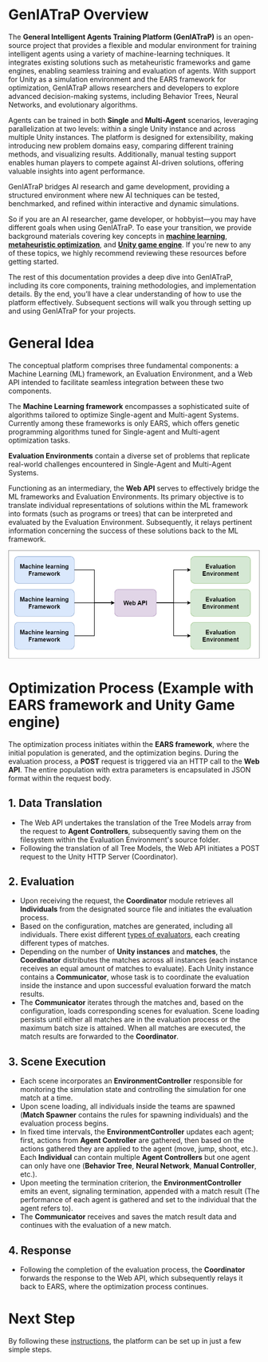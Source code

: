 # GenIATraP Overview

The **General Intelligent Agents Training Platform (GenIATraP)** is an open-source project that provides a flexible and modular environment for training intelligent agents using a variety of machine-learning techniques. It integrates existing solutions such as metaheuristic frameworks and game engines, enabling seamless training and evaluation of agents. With support for Unity as a simulation environment and the EARS framework for optimization, GenIATraP allows researchers and developers to explore advanced decision-making systems, including Behavior Trees, Neural Networks, and evolutionary algorithms.

Agents can be trained in both **Single** and **Multi-Agent** scenarios, leveraging parallelization at two levels: within a single Unity instance and across multiple Unity instances. The platform is designed for extensibility, making introducing new problem domains easy, comparing different training methods, and visualizing results. Additionally, manual testing support enables human players to compete against AI-driven solutions, offering valuable insights into agent performance.

GenIATraP bridges AI research and game development, providing a structured environment where new AI techniques can be tested, benchmarked, and refined within interactive and dynamic simulations.

So if you are an AI researcher, game developer, or hobbyist—you may have different goals when using GenIATraP. To ease your transition, we provide background materials covering key concepts in **[machine learning]()**, **[metaheuristic optimization]()**, and **[Unity game engine]()**. If you're new to any of these topics, we highly recommend reviewing these resources before getting started.

The rest of this documentation provides a deep dive into GenIATraP, including its core components, training methodologies, and implementation details. By the end, you’ll have a clear understanding of how to use the platform effectively. Subsequent sections will walk you through setting up and using GenIATraP for your projects.

# General Idea
The conceptual platform comprises three fundamental components: a Machine Learning (ML) framework, an Evaluation Environment, and a Web API intended to facilitate seamless integration between these two components.

The **Machine Learning framework** encompasses a sophisticated suite of algorithms tailored to optimize Single-agent and Multi-agent Systems. Currently among these frameworks is only EARS, which offers genetic programming algorithms tuned for Single-agent and Multi-agent optimization tasks.

**Evaluation Environments** contain a diverse set of problems that replicate real-world challenges encountered in Single-Agent and Multi-Agent Systems.

Functioning as an intermediary, the **Web API** serves to effectively bridge the ML frameworks and Evaluation Environments. Its primary objective is to translate individual representations of solutions within the ML framework into formats (such as programs or trees) that can be interpreted and evaluated by the Evaluation Environment. Subsequently, it relays pertinent information concerning the success of these solutions back to the ML framework.

![Platform General Idea](/docs/images/platform_general_idea.png)

# Optimization Process (Example with EARS framework and Unity Game engine)

The optimization process initiates within the **EARS framework**, where the initial population is generated, and the optimization begins. During the evaluation process, a **POST** request is triggered via an HTTP call to the **Web API**. The entire population with extra parameters is encapsulated in JSON format within the request body.

## 1. Data Translation
- The Web API undertakes the translation of the Tree Models array from the request to **Agent Controllers**, subsequently saving them on the filesystem within the Evaluation Environment's source folder.
- Following the translation of all Tree Models, the Web API initiates a POST request to the Unity HTTP Server (Coordinator).

## 2. Evaluation
- Upon receiving the request, the **Coordinator** module retrieves all **Individuals** from the designated source file and initiates the evaluation process.
- Based on the configuration, matches are generated, including all individuals. There exist different [types of evaluators](/docs/GenIATraP_unity_overview.md), each creating different types of matches.
- Depending on the number of **Unity instances** and **matches**, the **Coordinator** distributes the matches across all instances (each instance receives an equal amount of matches to evaluate). Each Unity instance contains a **Communicator**, whose task is to coordinate the evaluation inside the instance and upon successful evaluation forward the match results.
- The **Communicator** iterates through the matches and, based on the configuration, loads corresponding scenes for evaluation. Scene loading persists until either all matches are in the evaluation process or the maximum batch size is attained. When all matches are executed, the match results are forwarded to the **Coordinator**.

## 3. Scene Execution
- Each scene incorporates an **EnvironmentController** responsible for monitoring the simulation state and controlling the simulation for one match at a time.
- Upon scene loading, all individuals inside the teams are spawned (**Match Spawner** contains the rules for spawning individuals) and the evaluation process begins.
- In fixed time intervals, the **EnvironmentController** updates each agent; first, actions from **Agent Controller** are gathered, then based on the actions gathered they are applied to the agent (move, jump, shoot, etc.). Each **Individual** can contain multiple **Agent Controllers** but one agent can only have one (**Behavior Tree**, **Neural Network**, **Manual Controller**, etc.).
- Upon meeting the termination criterion, the **EnvironmentController** emits an event, signaling termination, appended with a match result (The performance of each agent is gathered and set to the individual that the agent refers to).
- The **Communicator** receives and saves the match result data and continues with the evaluation of a new match. 

## 4. Response
- Following the completion of the evaluation process, the **Coordinator** forwards the response to the Web API, which subsequently relays it back to EARS, where the optimization process continues.

# Next Step
By following these [instructions](https://github.com/UM-LPM/GeneralTrainingEnvironmentForMAS/blob/platform_refactor/docs/GenIATraP_platform_setup.md), the platform can be set up in just a few simple steps.
